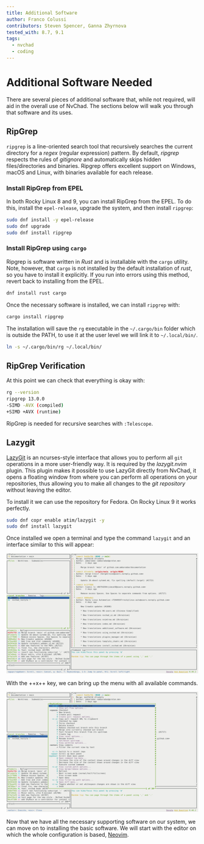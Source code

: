 ```yaml
---
title: Additional Software
author: Franco Colussi
contributors: Steven Spencer, Ganna Zhyrnova
tested_with: 8.7, 9.1
tags:
  - nvchad
  - coding
---
```


# Additional Software Needed

There are several pieces of additional software that, while not required, will aid in the overall use of NvChad. The sections below will walk you through that software and its uses.

## RipGrep

`ripgrep` is a line-oriented search tool that recursively searches the current directory for a _regex_ (regular expression) pattern. By default, _ripgrep_ respects the rules of _gitignore_ and automatically skips hidden files/directories and binaries. Ripgrep offers excellent support on Windows, macOS and Linux, with binaries available for each release.

### Install RipGrep from EPEL

In both Rocky Linux 8 and 9, you can install RipGrep from the EPEL. To do this, install the `epel-release`, upgrade the system, and then install `ripgrep`:

```bash
sudo dnf install -y epel-release
sudo dnf upgrade
sudo dnf install ripgrep
```

### Install RipGrep using `cargo`

Ripgrep is software written in _Rust_ and is installable with the `cargo` utility. Note, however, that `cargo` is not installed by the default installation of _rust_, so you have to install it explicitly. If you run into errors using this method, revert back to installing from the EPEL.

```bash
dnf install rust cargo
```

Once the necessary software is installed, we can install `ripgrep` with:

```bash
cargo install ripgrep
```

The installation will save the `rg` executable in the `~/.cargo/bin` folder which is outside the PATH, to use it at the user level we will link it to `~/.local/bin/`.

```bash
ln -s ~/.cargo/bin/rg ~/.local/bin/
```

## RipGrep Verification

At this point we can check that everything is okay with:

```bash
rg --version
ripgrep 13.0.0
-SIMD -AVX (compiled)
+SIMD +AVX (runtime)
```

RipGrep is needed for recursive searches with `:Telescope`.

## Lazygit

[LazyGit](https://github.com/jesseduffield/lazygit) is an ncurses-style interface that allows you to perform all `git` operations in a more user-friendly way. It is required by the _lazygit.nvim_ plugin. This plugin makes it possible to use LazyGit directly from NvChad, it opens a floating window from where you can perform all operations on your repositories, thus allowing you to make all changes to the _git repository_ without leaving the editor.

To install it we can use the repository for Fedora. On Rocky Linux 9 it works perfectly.

```bash
sudo dnf copr enable atim/lazygit -y
sudo dnf install lazygit
```

Once installed we open a terminal and type the command `lazygit` and an interface similar to this will appear:

![LazyGit UI](images/lazygit_ui.png)

With the ++x++ key, we can bring up the menu with all available commands.

![LazyGit UI](images/lazygit_menu.png)

Now that we have all the necessary supporting software on our system, we can move on to installing the basic software. We will start with the editor on which the whole configuration is based, [Neovim](install_nvim.md).
